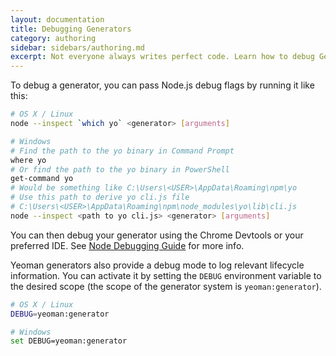 ```yaml
---
layout: documentation
title: Debugging Generators
category: authoring
sidebar: sidebars/authoring.md
excerpt: Not everyone always writes perfect code. Learn how to debug Generators
---
```


To debug a generator, you can pass Node.js debug flags by running it like this:

```sh
# OS X / Linux
node --inspect `which yo` <generator> [arguments]

# Windows
# Find the path to the yo binary in Command Prompt
where yo
# Or find the path to the yo binary in PowerShell
get-command yo
# Would be something like C:\Users\<USER>\AppData\Roaming\npm\yo
# Use this path to derive yo cli.js file
# C:\Users\<USER>\AppData\Roaming\npm\node_modules\yo\lib\cli.js
node --inspect <path to yo cli.js> <generator> [arguments]
```

You can then debug your generator using the Chrome Devtools or your preferred IDE. See [Node Debugging Guide](https://nodejs.org/en/docs/inspector/) for more info.

Yeoman generators also provide a debug mode to log relevant lifecycle information. You can activate it by setting the `DEBUG` environment variable to the desired scope (the scope of the generator system is `yeoman:generator`).

```sh
# OS X / Linux
DEBUG=yeoman:generator

# Windows
set DEBUG=yeoman:generator
```

